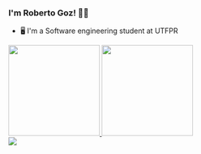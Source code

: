 ### I'm Roberto Goz! 👋👋

* 🖥️ I'm a Software engineering student at UTFPR<br>
  
<div>
  <a href="https://linktr.ee/RobertoGoz">
  <img height="180em" src="https://github-readme-stats.vercel.app/api?username=robertogoz&show_icons=true&theme=dark&include_all_commits=true&count_private=true&"/>
  <img height="180em" src="https://github-readme-stats.vercel.app/api/top-langs/?username=robertogoz&layout=compact&langs_count=7&theme=dark"/>
</div>
  
<div>
    <img src="https://img.shields.io/badge/linktree-39E09B?style=for-the-badge&logo=linktree&logoColor=white" />
    <a href="https://linktr.ee/RobertoGoz" target="_blank">
</div>
